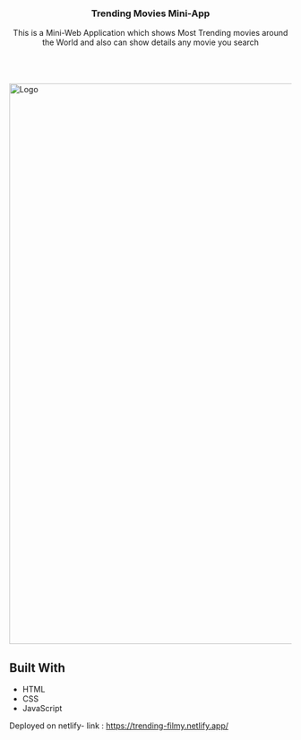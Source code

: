 
<h3 align="center">Trending Movies Mini-App</h3>

  <p align="center">
    This is a Mini-Web Application which shows Most Trending movies around the World and also can show details any movie you search   </p>
    <br />

<br/>
<br/>


  <img src="" alt="Logo" width="1000" >

## Built With

- HTML
- CSS
- JavaScript

Deployed on netlify- link : https://trending-filmy.netlify.app/
